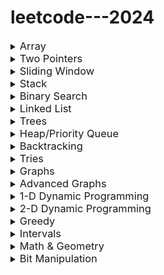 # leetcode---2024

<details>
<summary><span style="font-size:1.17em">Array</span></summary>

##### 1. [0001 - Two Sum](https://github.com/Pushpakumar02/leetcode/tree/main/0001-two-sum)
##### 2. [0011 - Container With Most Water](https://github.com/Pushpakumar02/leetcode/tree/main/0011-container-with-most-water)
##### 3. [0014 - Longest Common Prefix](https://github.com/Pushpakumar02/leetcode/tree/main/0014-longest-common-prefix)
##### 4. [0026 - Remove Duplicates from Sorted Array](https://github.com/Pushpakumar02/leetcode/tree/main/0026-remove-duplicates-from-sorted-array)
##### 5. [0027 - Remove Element](https://github.com/Pushpakumar02/leetcode/tree/main/0027-remove-element)
##### 6. [0036 - Valid Sudoku](https://github.com/Pushpakumar02/leetcode/tree/main/0036-valid-sudoku)
##### 7. [0049 - Group Anagrams](https://github.com/Pushpakumar02/leetcode/tree/main/0049-group-anagrams)
##### 8. [0088 - Merge Sorted Array](https://github.com/Pushpakumar02/leetcode/tree/main/0088-merge-sorted-array)
##### 9. [0118 - Pascal's Triangle](https://github.com/Pushpakumar02/leetcode/tree/main/0118-pascals-triangle)
##### 10. [0128 - Longest Consecutive Sequence](https://github.com/Pushpakumar02/leetcode/tree/main/0128-longest-consecutive-sequence)
##### 11. [0169 - Majority Element](https://github.com/Pushpakumar02/leetcode/tree/main/0169-majority-element)
##### 12. [0217 - Contains Duplicate](https://github.com/Pushpakumar02/leetcode/tree/main/0217-contains-duplicate)
##### 13. [0238 - Product of Array Except Self](https://github.com/Pushpakumar02/leetcode/tree/main/0238-product-of-array-except-self)
##### 14. [0271 - Encode and Decode Strings](https://github.com/Pushpakumar02/leetcode/tree/main/0271-encode-and-decode-strings)
##### 15. [0347 - Top K Frequent Elements](https://github.com/Pushpakumar02/leetcode/tree/main/0347-top-k-frequent-elements)
##### 16. [0496 - Next Greater Element I](https://github.com/Pushpakumar02/leetcode/tree/main/0496-next-greater-element-i)
##### 17. [0605 - Can Place Flowers](https://github.com/Pushpakumar02/leetcode/tree/main/0605-can-place-flowers)
##### 18. [0682 - Baseball Game](https://github.com/Pushpakumar02/leetcode/tree/main/0682-baseball-game)
##### 19. [0724 - Find Pivot Index](https://github.com/Pushpakumar02/leetcode/tree/main/0724-find-pivot-index)
##### 20. [0929 - Unique Email Addresses](https://github.com/Pushpakumar02/leetcode/tree/main/0929-unique-email-addresses)
##### 21. [1299 - Replace Elements with Greatest Element on Right Side](https://github.com/Pushpakumar02/leetcode/tree/main/1299-replace-elements-with-greatest-element-on-right-side)
##### 22. [1929 - Concatenation of Array](https://github.com/Pushpakumar02/leetcode/tree/main/1929-concatenation-of-array)

</details>

<details>
<summary><span style="font-size:1.17em">Two Pointers</span></summary>

##### 1. [0011 - Container with Most Water](https://github.com/Pushpakumar02/leetcode/tree/main/0011-container-with-most-water)
##### 2. [0015 - 3Sum](https://github.com/Pushpakumar02/leetcode/tree/main/0015-3sum)
##### 3. [0026 - Remove Duplicates from Sorted Array](https://github.com/Pushpakumar02/leetcode/tree/main/0026-remove-duplicates-from-sorted-array)
##### 4. [0027 - Remove Element](https://github.com/Pushpakumar02/leetcode/tree/main/0027-remove-element)
##### 5. [0042 - Trapping Rain Water](https://github.com/Pushpakumar02/leetcode/tree/main/0042-trapping-rain-water)
##### 6. [0125 - Valid Palindrome](https://github.com/Pushpakumar02/leetcode/tree/main/0125-valid-palindrome)
##### 7. [0167 - Two Sum II - Input Array is Sorted](https://github.com/Pushpakumar02/leetcode/tree/main/0167-two-sum-ii-input-array-is-sorted)
##### 8. [0283 - Move Zeroes](https://github.com/Pushpakumar02/leetcode/tree/main/0283-move-zeroes)
##### 9. [0344 - Reverse String](https://github.com/Pushpakumar02/leetcode/tree/main/0344-reverse-string)
##### 10. [0392 - Is Subsequence](https://github.com/Pushpakumar02/leetcode/tree/main/0392-is-subsequence)
##### 11. [0680 - Valid Palindrome II](https://github.com/Pushpakumar02/leetcode/tree/main/0680-valid-palindrome-ii)
##### 12. [1768 - Merge Strings Alternately](https://github.com/Pushpakumar02/leetcode/tree/main/1768-merge-strings-alternately)

</details>

<details>
<summary><span style="font-size:1.17em">Sliding Window</span></summary>

##### 1. [0003 - Longest Substring Without Repeating Characters](https://github.com/Pushpakumar02/leetcode/tree/main/0003-longest-substring-without-repeating-characters)
##### 2. [0121 - Best Time to Buy and Sell Stock](https://github.com/Pushpakumar02/leetcode/tree/main/0121-best-time-to-buy-and-sell-stock)
##### 3. [0424 - Longest Repeating Character Replacement](https://github.com/Pushpakumar02/leetcode/tree/main/0424-longest-repeating-character-replacement)

</details>

<details>
<summary><span style="font-size:1.17em">Stack</span></summary>

##### 1. [0020 - Valid Parentheses](https://github.com/Pushpakumar02/leetcode/tree/main/0020-valid-parentheses)
##### 2. [0022 - Generate Parentheses](https://github.com/Pushpakumar02/leetcode/tree/main/0022-generate-parentheses)
##### 3. [0084 - Largest Rectangle in Histogram](https://github.com/Pushpakumar02/leetcode/tree/main/0084-largest-rectangle-in-histogram)
##### 4. [0150 - Evaluate Reverse Polish Notation](https://github.com/Pushpakumar02/leetcode/tree/main/0150-evaluate-reverse-polish-notation)
##### 5. [0155 - Min Stack](https://github.com/Pushpakumar02/leetcode/tree/main/0155-min-stack)
##### 6. [0225 - Implement Stack using Queues](https://github.com/Pushpakumar02/leetcode/tree/main/0225-implement-stack-using-queues)
##### 7. [0682 - Baseball Game](https://github.com/Pushpakumar02/leetcode/tree/main/0682-baseball-game)
##### 8. [0739 - Daily Temperatures](https://github.com/Pushpakumar02/leetcode/tree/main/0739-daily-temperatures)
##### 9. [0853 - Car Fleet](https://github.com/Pushpakumar02/leetcode/tree/main/0853-car-fleet)

</details>

<details>
<summary><span style="font-size:1.17em">Binary Search</span></summary>

#### 1.  [0704 - Binary Search](https://github.com/Pushpakumar02/leetcode/tree/main/0704-binary-search)

</details>

<details>
<summary><span style="font-size:1.17em">Linked List</span></summary>

##### 1. [0206 - Reverse Linked List](https://github.com/Pushpakumar02/leetcode/tree/main/0206-reverse-linked-list)

</details>

<details>
<summary><span style="font-size:1.17em">Trees</span></summary>

<!-- Add problems related to Trees here -->

</details>

<details>
<summary><span style="font-size:1.17em">Heap/Priority Queue</span></summary>

<!-- Add problems related to Heap/Priority Queue here -->

</details>

<details>
<summary><span style="font-size:1.17em">Backtracking</span></summary>

<!-- Add problems related to Backtracking here -->

</details>

<details>
<summary><span style="font-size:1.17em">Tries</span></summary>

<!-- Add problems related to Tries here -->

</details>

<details>
<summary><span style="font-size:1.17em">Graphs</span></summary>

<!-- Add problems related to Graphs here -->

</details>

<details>
<summary><span style="font-size:1.17em">Advanced Graphs</span></summary>

<!-- Add problems related to Advanced Graphs here -->

</details>

<details>
<summary><span style="font-size:1.17em">1-D Dynamic Programming</span></summary>

<!-- Add problems related to 1-D Dynamic Programming here -->

</details>

<details>
<summary><span style="font-size:1.17em">2-D Dynamic Programming</span></summary>

<!-- Add problems related to 2-D Dynamic Programming here -->

</details>

<details>
<summary><span style="font-size:1.17em">Greedy</span></summary>

<!-- Add problems related to Greedy here -->

</details>

<details>
<summary><span style="font-size:1.17em">Intervals</span></summary>

<!-- Add problems related to Intervals here -->

</details>

<details>
<summary><span style="font-size:1.17em">Math & Geometry</span></summary>

<!-- Add problems related to Math & Geometry here -->

</details>

<details>
<summary><span style="font-size:1.17em">Bit Manipulation</span></summary>

<!-- Add problems related to Bit Manipulation here -->

</details>


